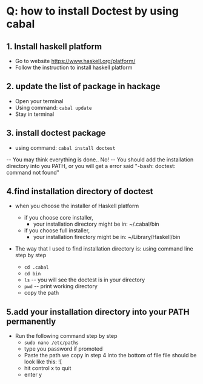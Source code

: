 # Q: how to install Doctest by using cabal

## 1. Install haskell platform
  - Go to website https://www.haskell.org/platform/ 
  - Follow the instruction to install haskell platform

## 2. update the list of package in hackage
  - Open your terminal
  - Using command: `cabal update`
  - Stay in terminal

## 3. install doctest package
  - using command: `cabal install doctest`

-- You may think everything is done.. No! 
-- You should add the installation directory into you PATH, or you will get a error said "-bash: doctest: command not found"
  
## 4.find installation directory of doctest
  - when you choose the installer of Haskell platform 
    - if you choose core installer, 
      - your installation directory might be in:  ~/.cabal/bin
    - if you choose full installer,
      - your installation firectory might be in:  ~/Library/Haskell/bin
     
  - The way that I used to find installation directory is:
    using command line step by step 
    - `cd .cabal`
    - `cd bin`
    - `ls`     -- you will see the doctest is in your directory
    - `pwd`    -- print working directory
    -  copy the path
    
 ## 5.add your installation directory into your PATH permanently
   - Run the following command step by step
     - `sudo nano /etc/paths`
     - type you password if promoted
     - Paste the path we copy in step 4 into the bottom of file
     file should be look like this: 
     ![
     - hit control x to quit
     - enter y
  

    
    
   

